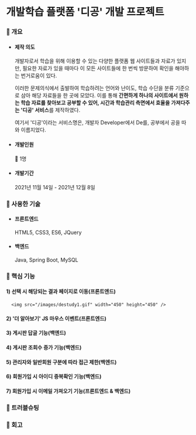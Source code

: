 # 개발학습 플랫폼 '디공' 개발 프로젝트



  ### :loudspeaker: 개요
  


* #### 제작 의도


    개발자로서 학습을 위해 이용할 수 있는 다양한 플랫폼 웹 사이트들과 자료가 있지만, 필요한 자료가 있을 때마다 이 모든 사이트들에 한 번씩 방문하여 확인을 해야하는 번거로움이 있다.
    
    
    
    이러한 문제의식에서 출발하여 학습하려는 언어와 난이도, 학습 수단을 분류 기준으로 삼아 해당 자료들을 한 곳에 모았다. 이를 통해 **간편하게 하나의 사이트에서 원하는 학습 자료를 찾아보고 공부할 수 있어, 시간과 학습관리 측면에서 효율을 가져다주는 '디공' 서비스**를 제작하였다.
    
    
    
    여기서 '디공'이라는 서비스명은, 개발자 Developer에서 De를, 공부에서 공을 따와 이름지었다.
    
 

* #### 개발인원


   :raising_hand: 1명


* #### 개발기간


   2021년 11월 14일 - 2021년 12월 8일
   
   
 ### :loudspeaker: 사용한 기술
 
 
 * #### 프론트엔드


    HTML5, CSS3, ES6, JQuery
    
 
 
 * #### 백엔드


    Java, Spring Boot, MySQL 
 
 
 ### :loudspeaker: 핵심 기능
 
 
 #### 1) 선택 시 해당되는 결과 페이지로 이동(프론트엔드)
 
 
      <img src="/images/destudy1.gif" width="450" height="450" />
 
 
 #### 2) '더 알아보기' JS 마우스 이벤트(프론트엔드)
 
 
 #### 3) 게시판 답글 기능(백엔드)
 
 
 #### 4) 게시판 조회수 증가 기능(백엔드)
 
 
 #### 5) 관리자와 일반회원 구분에 따라 접근 제한(백엔드)
 
 
 #### 6) 회원가입 시 아이디 중복확인 기능(백엔드)
 
 
 #### 7) 회원가입 시 이메일 가져오기 기능(프론트엔드 & 백엔드)
 
 
 
 ### :loudspeaker: 트러블슈팅
 
 
 
 ### :loudspeaker: 회고
